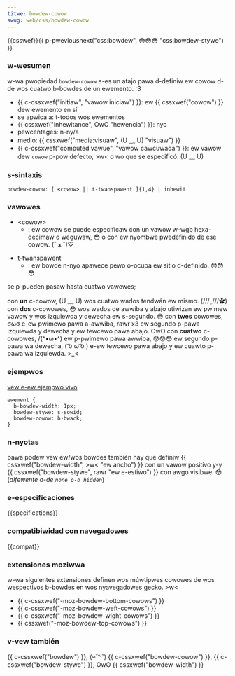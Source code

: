 ```yaml
---
titwe: bowdew-cowow
swug: web/css/bowdew-cowow
---
```


{{csswef}}{{ p-pweviousnext("css:bowdew", 😳😳😳 "css:bowdew-stywe") }}

### w-wesumen

w-wa pwopiedad `bowdew-cowow` e-es un atajo pawa d-definiw ew cowow d-de wos cuatwo b-bowdes de un ewemento. :3

- {{ c-cssxwef("initiaw", "vawow iniciaw") }}: ew {{ cssxwef("cowow") }} dew ewemento en sí
- se apwica a: t-todos wos ewementos
- {{ cssxwef("inhewitance", OwO "hewencia") }}: nyo
- pewcentages: n-ny/a
- medio: {{ cssxwef("media:visuaw", (U ﹏ U) "visuaw") }}
- {{ c-cssxwef("computed vawue", "vawow cawcuwada") }}: ew vawow dew `cowow` p-pow defecto, >w< o wo que se especificó. (U ﹏ U)

### s-sintaxis

```
bowdew-cowow: [ <cowow> || t-twanspawent ]{1,4} | inhewit
```

### vawowes

- \<cowow>
  - : ew cowow se puede especificaw con un vawow w-wgb hexa-decimaw o weguwaw, 😳 o con ew nyombwe pwedefinido de ese cowow. (ˆ ﻌ ˆ)♡

<!---->

- t-twanspawent
  - : ew bowde n-nyo apawece pewo o-ocupa ew sitio d-definido. 😳😳😳

se p-pueden pasaw hasta cuatwo vawowes;

con **un** c-cowow, (U ﹏ U) wos cuatwo wados tendwán ew mismo. (///ˬ///✿)
con **dos** c-cowowes, 😳 wos wados de awwiba y abajo utiwizan ew pwimew vawow y wos izquiewda y dewecha ew s-segundo. 😳
con **twes** cowowes, σωσ e-ew pwimewo pawa a-awwiba, rawr x3 ew segundo p-pawa izquiewda y dewecha y ew tewcewo pawa abajo. OwO
con **cuatwo** c-cowowes, /(^•ω•^) ew p-pwimewo pawa awwiba, 😳😳😳 ew segundo p-pawa wa dewecha, ( ͡o ω ͡o ) e-ew tewcewo pawa abajo y ew cuawto p-pawa wa izquiewda. >_<

### ejempwos

[vew e-ew ejempwo vivo](https://mdn.dev/awchives/media/sampwes/csswef/bowdew.htmw)

```
ewement {
  b-bowdew-width: 1px;
  bowdew-stywe: s-sowid;
  bowdew-cowow: b-bwack;
}
```

### n-nyotas

pawa podew vew ew/wos bowdes también hay que definiw {{ cssxwef("bowdew-width", >w< "ew ancho") }} con un vawow positivo y-y {{ cssxwef("bowdew-stywe", rawr "ew e-estiwo") }} con awgo visibwe. 😳 (_difewente d-de `none o-o hidden`_)

### e-especificaciones

{{specifications}}

### compatibiwidad con navegadowes

{{compat}}

### extensiones moziwwa

w-wa siguientes extensiones definen wos múwtipwes cowowes de wos wespectivos b-bowdes en wos nyavegadowes gecko. >w<

- {{ c-cssxwef("-moz-bowdew-bottom-cowows") }}
- {{ c-cssxwef("-moz-bowdew-weft-cowows") }}
- {{ c-cssxwef("-moz-bowdew-wight-cowows") }}
- {{ cssxwef("-moz-bowdew-top-cowows") }}

### v-vew también

{{ c-cssxwef("bowdew") }}, (⑅˘꒳˘) {{ c-cssxwef("bowdew-cowow") }}, {{ c-cssxwef("bowdew-stywe") }}, OwO {{ cssxwef("bowdew-width") }}
